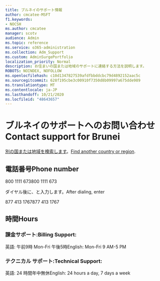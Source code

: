 ```yaml
---
title: ブルネイのサポート情報
author: cmcatee-MSFT
f1.keywords:
- NOCSH
ms.author: cmcatee
manager: scotv
audience: Admin
ms.topic: reference
ms.service: o365-administration
ms.collection: Adm_Support
ms.custom: AdminSurgePortfolio
localization_priority: Normal
description: お住まいの国または地域のサポートに連絡する方法を説明します。
ROBOTS: NOINDEX, NOFOLLOW
ms.openlocfilehash: c10d1347827539afdfbbddcbc79d4892152aac5c
ms.sourcegitcommit: 628f195cbe3c00910f7350d8b09997a675dde989
ms.translationtype: MT
ms.contentlocale: ja-JP
ms.lasthandoff: 10/21/2020
ms.locfileid: "48643657"
---
```

# <a name="contact-support-for-brunei"></a><span data-ttu-id="851e6-103">ブルネイのサポートへのお問い合わせ</span><span class="sxs-lookup"><span data-stu-id="851e6-103">Contact support for Brunei</span></span>

<span data-ttu-id="851e6-104">[別の国または地域を検索します](../contact-support-for-business-products.md)。</span><span class="sxs-lookup"><span data-stu-id="851e6-104">[Find another country or region](../contact-support-for-business-products.md).</span></span>

## <a name="phone-number"></a><span data-ttu-id="851e6-105">電話番号</span><span class="sxs-lookup"><span data-stu-id="851e6-105">Phone number</span></span>
<span data-ttu-id="851e6-106">800 1111 673</span><span class="sxs-lookup"><span data-stu-id="851e6-106">800 1111 673</span></span>

<span data-ttu-id="851e6-107">ダイヤル後に、と入力します。</span><span class="sxs-lookup"><span data-stu-id="851e6-107">After dialing, enter</span></span>

<span data-ttu-id="851e6-108">877 413 1767</span><span class="sxs-lookup"><span data-stu-id="851e6-108">877 413 1767</span></span>

## <a name="hours"></a><span data-ttu-id="851e6-109">時間</span><span class="sxs-lookup"><span data-stu-id="851e6-109">Hours</span></span>
### <a name="billing-support"></a><span data-ttu-id="851e6-110">課金サポート:</span><span class="sxs-lookup"><span data-stu-id="851e6-110">Billing Support:</span></span>

<span data-ttu-id="851e6-111">英語: 午前9時 Mon-Fri 午後5時</span><span class="sxs-lookup"><span data-stu-id="851e6-111">English: Mon-Fri 9 AM-5 PM</span></span>

### <a name="technical-support"></a><span data-ttu-id="851e6-112">テクニカル サポート:</span><span class="sxs-lookup"><span data-stu-id="851e6-112">Technical Support:</span></span>

<span data-ttu-id="851e6-113">英語: 24 時間年中無休</span><span class="sxs-lookup"><span data-stu-id="851e6-113">English: 24 hours a day, 7 days a week</span></span>
